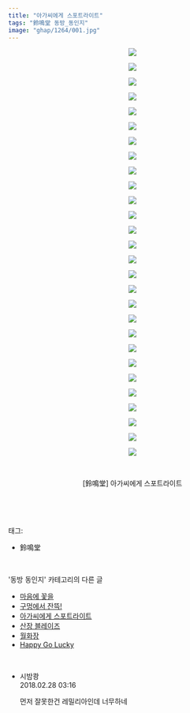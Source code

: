 ```yaml
---
title: "아가씨에게 스포트라이트"
tags: "鈴鳴堂 동방_동인지"
image: "ghap/1264/001.jpg"
---
```

<div class="article">
<p style="text-align: center; clear: none; float: none;"><img src="{{ site.nasurl }}/ghap/1264/001.jpg"/></p>
<p style="text-align: center; clear: none; float: none;"><img src="{{ site.nasurl }}/ghap/1264/002.jpg"/></p>
<p style="text-align: center; clear: none; float: none;"><img src="{{ site.nasurl }}/ghap/1264/003.jpg"/></p>
<p style="text-align: center; clear: none; float: none;"><img src="{{ site.nasurl }}/ghap/1264/004.jpg"/></p>
<p style="text-align: center; clear: none; float: none;"><img src="{{ site.nasurl }}/ghap/1264/005.jpg"/></p>
<p style="text-align: center; clear: none; float: none;"><img src="{{ site.nasurl }}/ghap/1264/006.jpg"/></p>
<p style="text-align: center; clear: none; float: none;"><img src="{{ site.nasurl }}/ghap/1264/007.jpg"/></p>
<p style="text-align: center; clear: none; float: none;"><img src="{{ site.nasurl }}/ghap/1264/008.jpg"/></p>
<p style="text-align: center; clear: none; float: none;"><img src="{{ site.nasurl }}/ghap/1264/009.jpg"/></p>
<p style="text-align: center; clear: none; float: none;"><img src="{{ site.nasurl }}/ghap/1264/010.jpg"/></p>
<p style="text-align: center; clear: none; float: none;"><img src="{{ site.nasurl }}/ghap/1264/011.jpg"/></p>
<p style="text-align: center; clear: none; float: none;"><img src="{{ site.nasurl }}/ghap/1264/012.jpg"/></p>
<p style="text-align: center; clear: none; float: none;"><img src="{{ site.nasurl }}/ghap/1264/013.jpg"/></p>
<p style="text-align: center; clear: none; float: none;"><img src="{{ site.nasurl }}/ghap/1264/014.jpg"/></p>
<p style="text-align: center; clear: none; float: none;"><img src="{{ site.nasurl }}/ghap/1264/015.jpg"/></p>
<p style="text-align: center; clear: none; float: none;"><img src="{{ site.nasurl }}/ghap/1264/016.jpg"/></p>
<p style="text-align: center; clear: none; float: none;"><img src="{{ site.nasurl }}/ghap/1264/017.jpg"/></p>
<p style="text-align: center; clear: none; float: none;"><img src="{{ site.nasurl }}/ghap/1264/018.jpg"/></p>
<p style="text-align: center; clear: none; float: none;"><img src="{{ site.nasurl }}/ghap/1264/019.jpg"/></p>
<p style="text-align: center; clear: none; float: none;"><img src="{{ site.nasurl }}/ghap/1264/020.jpg"/></p>
<p style="text-align: center; clear: none; float: none;"><img src="{{ site.nasurl }}/ghap/1264/021.jpg"/></p>
<p style="text-align: center; clear: none; float: none;"><img src="{{ site.nasurl }}/ghap/1264/022.jpg"/></p>
<p style="text-align: center; clear: none; float: none;"><img src="{{ site.nasurl }}/ghap/1264/023.jpg"/></p>
<p style="text-align: center; clear: none; float: none;"><img src="{{ site.nasurl }}/ghap/1264/024.jpg"/></p>
<p style="text-align: center; clear: none; float: none;"><img src="{{ site.nasurl }}/ghap/1264/025.jpg"/></p>
<p style="text-align: center; clear: none; float: none;"><img src="{{ site.nasurl }}/ghap/1264/026.jpg"/></p>
<p style="text-align: center; clear: none; float: none;"><img src="{{ site.nasurl }}/ghap/1264/027.jpg"/></p>
<p style="text-align: center; clear: none; float: none;"><img src="{{ site.nasurl }}/ghap/1264/028.jpg"/></p>
<p style="text-align: center; clear: none; float: none;"><br/></p>
<p style="text-align: center; clear: none; float: none;">[鈴鳴堂] 아가씨에게 스포트라이트</p>
<p><br/></p>
</div><br/>
<div class="tagTrail">
<p>태그: </p>
<ul>
<li>鈴鳴堂</li>
</ul>
</div><br/>
<div class="another">
<p>'동방 동인지' 카테고리의 다른 글</p>
<ul>
<li><a href="/2016-07-31-ghap_1266">마음에 꽃을</a></li>
<li><a href="/2016-07-31-ghap_1265">구멍에서 잔뜩!</a></li>
<li><a href="/2016-07-31-ghap_1264">아가씨에게 스포트라이트</a></li>
<li><a href="/2016-07-31-ghap_1263">산장 블레이즈</a></li>
<li><a href="/2016-07-31-ghap_1262">월화장</a></li>
<li><a href="/2016-07-31-ghap_1260">Happy Go Lucky</a></li>
</ul>
</div><br/>
<div class="cb_module cb_fluid">
<div class="cb_wrt cb_profile">
<div class="comment">
<ul>
<li class="cb_thumb_off" id="comment15208535">
<div class="cb_comment_area">
<div class="cb_info_area">
<div class="cb_section">
<span class="cb_nick_name">시밤쾅</span>
</div>
<div class="cb_section">
<span class="cb_date">2018.02.28 03:16 </span>
</div>
</div>
<div class="cb_dsc_comment">
<p class="cb_dsc">
											먼저 잘못한건 레밀리아인데 너무하네
										</p>
</div>
</div></li>
</ul>
</div>
</div><!-- commentList close -->
</div><br/>
